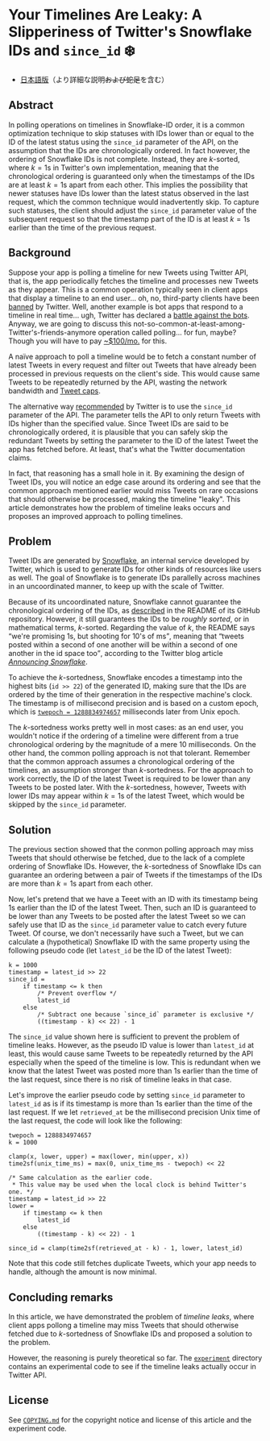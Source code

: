 # Your Timelines Are Leaky: A Slipperiness of Twitter's Snowflake IDs and `since_id` ❄️

- <span lang="ja">[日本語版]（より詳細な説明~~および蛇足~~を含む）</span>

[日本語版]: <https://zenn.dev/tesaguri/articles/leaky-snowflake-theory>

## Abstract

In polling operations on timelines in Snowflake-ID order, it is a common optimization technique to skip statuses with IDs lower than or equal to the ID of the latest status using the `since_id` parameter of the API, on the assumption that the IDs are chronologically ordered. In fact however, the ordering of Snowflake IDs is not complete. Instead, they are $k$-sorted, where $k = 1 \mathrm{s}$ in Twitter's own implementation, meaning that the chronological ordering is guaranteed only when the timestamps of the IDs are at least $k = 1 \mathrm{s}$ apart from each other. This implies the possibility that newer statuses have IDs lower than the latest status observed in the last request, which the common technique would inadvertently skip. To capture such statuses, the client should adjust the `since_id` parameter value of the subsequent request so that the timestamp part of the ID is at least $k = 1 \mathrm{s}$ earlier than the time of the previous request.

## Background

Suppose your app is polling a timeline for new Tweets using Twitter API, that is, the app periodically fetches the timeline and processes new Tweets as they appear. This is a common operation typically seen in client apps that display a timeline to an end user... oh, no, third-party clients have been [banned][twitter-bans-clients] by Twitter. Well, another example is bot apps that respond to a timeline in real time... ugh, Twitter has declared a [battle against the bots]. Anyway, we are going to discuss this not-so-common-at-least-among-Twitter's-friends-anymore operation called polling... for fun, maybe? Though you will have to pay [~\$100/mo.][cheap-for-scam-yet-steep-for-volunteer] for this.

[twitter-bans-clients]: <https://www.engadget.com/twitter-new-developer-terms-ban-third-party-clients-211247096.html>
[battle against the bots]: <https://web.archive.org/web/20221105191921/https://apps.apple.com/us/app/twitter/id333903271>
[cheap-for-scam-yet-steep-for-volunteer]: <https://twitter.com/elonmusk/status/1621259936524300289>

A naïve approach to poll a timeline would be to fetch a constant number of latest Tweets in every request and filter out Tweets that have already been processed in previous requests on the client's side. This would cause same Tweets to be repeatedly returned by the API, wasting the network bandwidth and [Tweet caps].

[Tweet caps]: <https://developer.twitter.com/en/docs/twitter-api/tweet-caps>

The alternative way [recommended][working-with-timelines] by Twitter is to use the `since_id` parameter of the API. The parameter tells the API to only return Tweets with IDs higher than the specified value. Since Tweet IDs are said to be chronologically ordered, it is plausible that you can safely skip the redundant Tweets by setting the parameter to the ID of the latest Tweet the app has fetched before. At least, that's what the Twitter documentation claims.

[working-with-timelines]: <https://developer.twitter.com/en/docs/twitter-api/v1/tweets/timelines/guides/working-with-timelines>

In fact, that reasoning has a small hole in it. By examining the design of Tweet IDs, you will notice an edge case around its ordering and see that the common approach mentioned earlier would miss Tweets on rare occasions that should otherwise be processed, making the timeline "leaky". This article demonstrates how the problem of timeline leaks occurs and proposes an improved approach to polling timelines.

## Problem

Tweet IDs are generated by [Snowflake], an internal service developed by Twitter, which is used to generate IDs for other kinds of resources like users as well. The goal of Snowflake is to generate IDs parallelly across machines in an uncoordinated manner, to keep up with the scale of Twitter.

[Snowflake]: <https://github.com/twitter-archive/snowflake/tree/snowflake-2010>

Because of its uncoordinated nature, Snowflake cannot guarantee the chronological ordering of the IDs, as [described][snowflake-roughly-time-ordered] in the README of its GitHub repository. However, it still guarantees the IDs to be _roughly sorted_, or in mathematical terms, $k$-sorted. Regarding the value of $k$, the README says <q>we're promising 1s, but shooting for 10's of ms</q>, meaning that <q>tweets posted within a second of one another will be within a second of one another in the id space too</q>, according to the Twitter blog article _[Announcing Snowflake]_.

[snowflake-roughly-time-ordered]: <https://github.com/twitter-archive/snowflake/blob/snowflake-2010/README.mkd#roughly-time-ordered>
[Announcing Snowflake]: <https://blog.twitter.com/engineering/en_us/a/2010/announcing-snowflake>

To achieve the $k$-sortedness, Snowflake encodes a timestamp into the highest bits (`id >> 22`) of the generated ID, making sure that the IDs are ordered by the time of their generation in the respective machine's clock. The timestamp is of millisecond precision and is based on a custom epoch, which is [`twepoch = 1288834974657`][twepoch] milliseconds later from Unix epoch.

[twepoch]: <https://github.com/twitter-archive/snowflake/blob/snowflake-2010/src/main/scala/com/twitter/service/snowflake/IdWorker.scala#L25>

The $k$-sortedness works pretty well in most cases: as an end user, you wouldn't notice if the ordering of a timeline were different from a true chronological ordering by the magnitude of a mere 10 milliseconds. On the other hand, the common polling approach is not that tolerant. Remember that the common approach assumes a chronological ordering of the timelines, an assumption stronger than $k$-sortedness. For the approach to work correctly, the ID of the latest Tweet is required to be lower than any Tweets to be posted later. With the $k$-sortedness, however, Tweets with lower IDs may appear within $k = 1 \mathrm{s}$ of the latest Tweet, which would be skipped by the `since_id` parameter.

## Solution

The previous section showed that the conmon polling approach may miss Tweets that should otherwise be fetched, due to the lack of a complete ordering of Snowflake IDs. However, the $k$-sortedness of Snowflake IDs can guarantee an ordering between a pair of Tweets if the timestamps of the IDs are more than $k = 1 \mathrm{s}$ apart from each other. 

Now, let's pretend that we have a Teeet with an ID with its timestamp being $1 \mathrm{s}$ earlier than the ID of the latest Tweet. Then, such an ID is guaranteed to be lower than any Tweets to be posted after the latest Tweet so we can safely use that ID as the `since_id` parameter value to catch every future Tweet. Of course, we don't necessarily have such a Tweet, but we can calculate a (hypothetical) Snowflake ID with the same property using the following pseudo code (let `latest_id` be the ID of the latest Tweet):

```text
k = 1000
timestamp = latest_id >> 22
since_id =
    if timestamp <= k then
        /* Prevent overflow */
        latest_id
    else
        /* Subtract one because `since_id` parameter is exclusive */
        ((timestamp - k) << 22) - 1
```

The `since_id` value shown here is sufficient to prevent the problem of timeline leaks. However, as the pseudo ID value is lower than `latest_id` at least, this would cause same Tweets to be repeatedly returned by the API especially when the speed of the timeline is low. This is redundant when we know that the latest Tweet was posted more than $1 \mathrm{s}$ earlier than the time of the last request, since there is no risk of timeline leaks in that case.

Let's improve the earlier pseudo code by setting `since_id` parameter to `latest_id` as is if its timestamp is more than $1 \mathrm{s}$ earlier than the time of the last request. If we let `retrieved_at` be the millisecond precision Unix time of the last request, the code will look like the following:

```text
twepoch = 1288834974657
k = 1000

clamp(x, lower, upper) = max(lower, min(upper, x))
time2sf(unix_time_ms) = max(0, unix_time_ms - twepoch) << 22

/* Same calculation as the earlier code.
 * This value may be used when the local clock is behind Twitter's one. */
timestamp = latest_id >> 22
lower =
    if timestamp <= k then
        latest_id
    else
        ((timestamp - k) << 22) - 1

since_id = clamp(time2sf(retrieved_at - k) - 1, lower, latest_id)
```

Note that this code still fetches duplicate Tweets, which your app needs to handle, although the amount is now minimal.

## Concluding remarks

In this article, we have demonstrated the problem of _timeline leaks_, where client apps pollong a timeline may miss Tweets that should otherwise fetched due to $k$-sortedness of Snowflake IDs and proposed a solution to the problem.

However, the reasoning is purely theoretical so far. The [`experiment`](experiment/) directory contains an experimental code to see if the timeline leaks actually occur in Twitter API.

## License

See [`COPYING.md`](COPYING.md) for the copyright notice and license of this article and the experiment code.

<!-- vim: set linebreak: --> 
